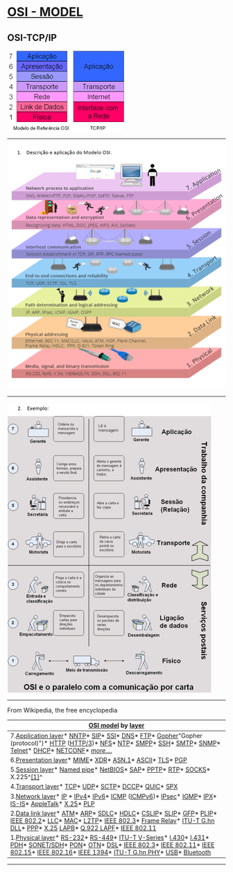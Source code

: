 # [OSI - MODEL](https://en.wikipedia.org/wiki/OSI_model)

## OSI-TCP/IP

![OSI-TCP/IP](../CET/image/OSI/OSI_3-tcp-ip-camadas.png)

---

![OSI-1](../CET/image/OSI/OSI-1.png)

---

![OSI-2](../CET/image/OSI/OSI-2.png)

---

From Wikipedia, the free encyclopedia

| [OSI model]() by [layer](https://en.wikipedia.org/wiki/Abstraction_layer "Abstraction layer")                                                                                                                                                                                                                                                                                                                                                                                                                                                                                                                                                                                                                                                                                                                                                                                                                                                                                                                                                                                                                                                                                                                                                                                                                                                                                                                                                                                                                                                                                                                                                                                                                                                  |
| -------------------------------------------------------------------------------------------------------------------------------------------------------------------------------------------------------------------------------------------------------------------------------------------------------------------------------------------------------------------------------------------------------------------------------------------------------------------------------------------------------------------------------------------------------------------------------------------------------------------------------------------------------------------------------------------------------------------------------------------------------------------------------------------------------------------------------------------------------------------------------------------------------------------------------------------------------------------------------------------------------------------------------------------------------------------------------------------------------------------------------------------------------------------------------------------------------------------------------------------------------------------------------------------------------------------------------------------------------------------------------------------------------------------------------------------------------------------------------------------------------------------------------------------------------------------------------------------------------------------------------------------------------------------------------------------------------------------------------------- |
| 7.[Application layer](https://en.wikipedia.org/wiki/Application_layer "Application layer")* [NNTP](https://en.wikipedia.org/wiki/Network_News_Transfer_Protocol "Network News Transfer Protocol")* [SIP](https://en.wikipedia.org/wiki/Session_Initiation_Protocol "Session Initiation Protocol")* [SSI](https://en.wikipedia.org/wiki/Simple_Sensor_Interface_protocol "Simple Sensor Interface protocol")* [DNS](https://en.wikipedia.org/wiki/Domain_Name_System "Domain Name System")* [FTP](https://en.wikipedia.org/wiki/File_Transfer_Protocol "File Transfer Protocol")* [Gopher](https://en.wikipedia.org/wiki/Gopher_(protocol))"Gopher (protocol)")* [HTTP](https://en.wikipedia.org/wiki/Hypertext_Transfer_Protocol "Hypertext Transfer Protocol") ([HTTP/3](https://en.wikipedia.org/wiki/HTTP/3 "HTTP/3"))* [NFS](https://en.wikipedia.org/wiki/Network_File_System "Network File System")* [NTP](https://en.wikipedia.org/wiki/Network_Time_Protocol "Network Time Protocol")* [SMPP](https://en.wikipedia.org/wiki/Short_Message_Peer-to-Peer "Short Message Peer-to-Peer")* [SSH](https://en.wikipedia.org/wiki/Secure_Shell "Secure Shell")* [SMTP](https://en.wikipedia.org/wiki/Simple_Mail_Transfer_Protocol "Simple Mail Transfer Protocol")* [SNMP](https://en.wikipedia.org/wiki/Simple_Network_Management_Protocol "Simple Network Management Protocol")* [Telnet](https://en.wikipedia.org/wiki/Telnet "Telnet")* [DHCP](https://en.wikipedia.org/wiki/Dynamic_Host_Configuration_Protocol "Dynamic Host Configuration Protocol")* [NETCONF](https://en.wikipedia.org/wiki/NETCONF "NETCONF")* *[more....](https://en.wikipedia.org/wiki/Category:Application_layer_protocols "Category:Application layer protocols")*                                                                                                   |
| 6.[Presentation layer](https://en.wikipedia.org/wiki/Presentation_layer "Presentation layer")* [MIME](https://en.wikipedia.org/wiki/MIME "MIME")* [XDR](https://en.wikipedia.org/wiki/External_Data_Representation "External Data Representation")* [ASN.1](https://en.wikipedia.org/wiki/ASN.1 "ASN.1")* [ASCII](https://en.wikipedia.org/wiki/ASCII "ASCII")* [TLS](https://en.wikipedia.org/wiki/Transport_Layer_Security "Transport Layer Security")* [PGP](https://en.wikipedia.org/wiki/Pretty_Good_Privacy "Pretty Good Privacy")                                                                                                                                                                                                                                                                                                                                                                                                                                                                                                                                                                                                                                                                                                                                                                                                                                                                                                                                                                                                                                                                                                                                                                                                                                         |
| 5.[Session layer](https://en.wikipedia.org/wiki/Session_layer "Session layer")* [Named pipe](https://en.wikipedia.org/wiki/Named_pipe "Named pipe")* [NetBIOS](https://en.wikipedia.org/wiki/NetBIOS "NetBIOS")* [SAP](https://en.wikipedia.org/wiki/Session_Announcement_Protocol "Session Announcement Protocol")* [PPTP](https://en.wikipedia.org/wiki/Point-to-Point_Tunneling_Protocol "Point-to-Point Tunneling Protocol")* [RTP](https://en.wikipedia.org/wiki/Real-time_Transport_Protocol "Real-time Transport Protocol")* [SOCKS](https://en.wikipedia.org/wiki/SOCKS "SOCKS")* X.225^[[1]](https://en.wikipedia.org/wiki/OSI_model#cite_note-1)^                                                                                                                                                                                                                                                                                                                                                                                                                                                                                                                                                                                                                                                                                                                                                                                                                                                                                                                                                                                                                                                                                                                         |
| 4.[Transport layer](https://en.wikipedia.org/wiki/Transport_layer "Transport layer")* [TCP](https://en.wikipedia.org/wiki/Transmission_Control_Protocol "Transmission Control Protocol")* [UDP](https://en.wikipedia.org/wiki/User_Datagram_Protocol "User Datagram Protocol")* [SCTP](https://en.wikipedia.org/wiki/Stream_Control_Transmission_Protocol "Stream Control Transmission Protocol")* [DCCP](https://en.wikipedia.org/wiki/Datagram_Congestion_Control_Protocol "Datagram Congestion Control Protocol")* [QUIC](https://en.wikipedia.org/wiki/QUIC "QUIC")* [SPX](https://en.wikipedia.org/wiki/IPX/SPX "IPX/SPX")                                                                                                                                                                                                                                                                                                                                                                                                                                                                                                                                                                                                                                                                                                                                                                                                                                                                                                                                                                                                                                                                                                                                                  |
| 3.[Network layer](https://en.wikipedia.org/wiki/Network_layer "Network layer")* [IP](https://en.wikipedia.org/wiki/Internet_Protocol "Internet Protocol") * [IPv4](https://en.wikipedia.org/wiki/IPv4 "IPv4")* [IPv6](https://en.wikipedia.org/wiki/IPv6 "IPv6")* [ICMP](https://en.wikipedia.org/wiki/Internet_Control_Message_Protocol "Internet Control Message Protocol") ([ICMPv6](https://en.wikipedia.org/wiki/ICMPv6 "ICMPv6"))* [IPsec](https://en.wikipedia.org/wiki/IPsec "IPsec")* [IGMP](https://en.wikipedia.org/wiki/Internet_Group_Management_Protocol "Internet Group Management Protocol")* [IPX](https://en.wikipedia.org/wiki/Internetwork_Packet_Exchange "Internetwork Packet Exchange")* [IS-IS](https://en.wikipedia.org/wiki/IS-IS "IS-IS")* [AppleTalk](https://en.wikipedia.org/wiki/AppleTalk "AppleTalk")* [X.25](https://en.wikipedia.org/wiki/X.25 "X.25")* [PLP](https://en.wikipedia.org/wiki/Packet_Layer_Protocol "Packet Layer Protocol")                                                                                                                                                                                                                                                                                                                                                                                                                                                                                                                                                                                                                                                                                                                                                                                                                                        |
| 2.[Data link layer](https://en.wikipedia.org/wiki/Data_link_layer "Data link layer")* [ATM](https://en.wikipedia.org/wiki/Asynchronous_Transfer_Mode "Asynchronous Transfer Mode")* [ARP](https://en.wikipedia.org/wiki/Address_Resolution_Protocol "Address Resolution Protocol")* [SDLC](https://en.wikipedia.org/wiki/Synchronous_Data_Link_Control "Synchronous Data Link Control")* [HDLC](https://en.wikipedia.org/wiki/High-Level_Data_Link_Control "High-Level Data Link Control")* [CSLIP](https://en.wikipedia.org/wiki/Serial_Line_Internet_Protocol#CSLIP "Serial Line Internet Protocol")* [SLIP](https://en.wikipedia.org/wiki/Serial_Line_Internet_Protocol "Serial Line Internet Protocol")* [GFP](https://en.wikipedia.org/wiki/Generic_Framing_Procedure "Generic Framing Procedure")* [PLIP](https://en.wikipedia.org/wiki/Parallel_Line_Internet_Protocol "Parallel Line Internet Protocol")* [IEEE 802.2](https://en.wikipedia.org/wiki/IEEE_802.2 "IEEE 802.2")* [LLC](https://en.wikipedia.org/wiki/Logical_link_control "Logical link control")* [MAC](https://en.wikipedia.org/wiki/Medium_access_control "Medium access control")* [L2TP](https://en.wikipedia.org/wiki/Layer_2_Tunneling_Protocol "Layer 2 Tunneling Protocol")* [IEEE 802.3](https://en.wikipedia.org/wiki/IEEE_802.3 "IEEE 802.3")* [Frame Relay](https://en.wikipedia.org/wiki/Frame_Relay "Frame Relay")* [ITU-T G.hn DLL](https://en.wikipedia.org/wiki/G.hn "G.hn")* [PPP](https://en.wikipedia.org/wiki/Point-to-Point_Protocol "Point-to-Point Protocol")* [X.25](https://en.wikipedia.org/wiki/X.25 "X.25") [LAPB](https://en.wikipedia.org/wiki/LAPB "LAPB")* [Q.922 LAPF](https://en.wikipedia.org/wiki/Link_Access_Procedure_for_Frame_Relay "Link Access Procedure for Frame Relay")* [IEEE 802.11](https://en.wikipedia.org/wiki/IEEE_802.11 "IEEE 802.11") |
| 1.[Physical layer](https://en.wikipedia.org/wiki/Physical_layer "Physical layer")* [RS-232](https://en.wikipedia.org/wiki/RS-232 "RS-232")* [RS-449](https://en.wikipedia.org/wiki/RS-449 "RS-449")* [ITU-T V-Series](https://en.wikipedia.org/wiki/List_of_ITU-T_V-series_recommendations "List of ITU-T V-series recommendations")* [I.430](https://en.wikipedia.org/wiki/I.430 "I.430")* [I.431](https://en.wikipedia.org/wiki/I.431 "I.431")* [PDH](https://en.wikipedia.org/wiki/Plesiochronous_digital_hierarchy "Plesiochronous digital hierarchy")* [SONET/SDH](https://en.wikipedia.org/wiki/Synchronous_optical_networking "Synchronous optical networking")* [PON](https://en.wikipedia.org/wiki/Passive_optical_network "Passive optical network")* [OTN](https://en.wikipedia.org/wiki/Optical_Transport_Network "Optical Transport Network")* [DSL](https://en.wikipedia.org/wiki/Digital_subscriber_line "Digital subscriber line")* [IEEE 802.3](https://en.wikipedia.org/wiki/IEEE_802.3 "IEEE 802.3")* [IEEE 802.11](https://en.wikipedia.org/wiki/IEEE_802.11 "IEEE 802.11")* [IEEE 802.15](https://en.wikipedia.org/wiki/IEEE_802.15 "IEEE 802.15")* [IEEE 802.16](https://en.wikipedia.org/wiki/IEEE_802.16 "IEEE 802.16")* [IEEE 1394](https://en.wikipedia.org/wiki/IEEE_1394 "IEEE 1394")* [ITU-T G.hn PHY](https://en.wikipedia.org/wiki/G.hn "G.hn")* [USB](https://en.wikipedia.org/wiki/USB "USB")* [Bluetooth](https://en.wikipedia.org/wiki/Bluetooth "Bluetooth")                                                                                                                                                                                                                                                                                                                                                         |

---
